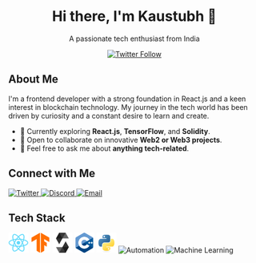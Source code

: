 <div align="center">
  <h1>Hi there, I'm Kaustubh 👋</h1>
  <p>A passionate tech enthusiast from India</p>
  <p>
    <a href="https://twitter.com/flackk_" target="_blank">
      <img src="https://img.shields.io/twitter/follow/flackk_?logo=twitter&style=for-the-badge" alt="Twitter Follow" />
    </a>
  </p>
</div>

## About Me

I'm a frontend developer with a strong foundation in React.js and a keen interest in blockchain technology. My journey in the tech world has been driven by curiosity and a constant desire to learn and create.

- 🌱 Currently exploring **React.js**, **TensorFlow**, and **Solidity**.
- 👯 Open to collaborate on innovative **Web2 or Web3 projects**.
- 💬 Feel free to ask me about **anything tech-related**.

## Connect with Me

<p align="left">
  <a href="https://twitter.com/flackk_" target="blank">
    <img src="https://raw.githubusercontent.com/rahuldkjain/github-profile-readme-generator/master/src/images/icons/Social/twitter.svg" alt="Twitter" height="30" width="40" />
  </a>
  <a href="https://discord.gg/Kaustubh_#3540" target="blank">
    <img src="https://raw.githubusercontent.com/rahuldkjain/github-profile-readme-generator/master/src/images/icons/Social/discord.svg" alt="Discord" height="30" width="40" />
  </a>
  <a href="mailto:kaustubhp2003@gmail.com">
    <img src="https://img.shields.io/badge/-Email-blue?style=for-the-badge" alt="Email" height="30" />
  </a>
</p>

## Tech Stack

<p align="left">
  <img src="https://raw.githubusercontent.com/devicons/devicon/master/icons/react/react-original.svg" alt="React.js" width="40" height="40" />
  <img src="https://raw.githubusercontent.com/devicons/devicon/master/icons/tensorflow/tensorflow-original.svg" alt="TensorFlow" width="40" height="40" />
  <img src="https://raw.githubusercontent.com/devicons/devicon/master/icons/solidity/solidity-original.svg" alt="Solidity" width="40" height="40" />
  <img src="https://raw.githubusercontent.com/devicons/devicon/master/icons/cplusplus/cplusplus-original.svg" alt="C++" width="40" height="40" />
  <img src="https://raw.githubusercontent.com/devicons/devicon/master/icons/python/python-original.svg" alt="Python" width="40" height="40" />
  <img src="https://raw.githubusercontent.com/devicons/devicon/master/icons/automation/automation-original.svg" alt="Automation" width="40" height="40" />
  <img src="https://raw.githubusercontent.com/devicons/devicon/master/icons/machinelearning/machinelearning-original.svg" alt="Machine Learning" width="40" height="40" />
  <!-- Add more icons as needed -->
</p>
